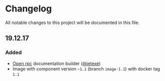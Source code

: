 # Changelog

All notable changes to this project will be documented in this file.

<!---

 How do I make a good changelog?
 
 Guiding Principles:
 - Changelogs are for humans, not machines.
 - There should be an entry for every single version.
 - The same types of changes should be grouped.
 - The latest version comes first.
 - The release date of each version is displayed.
 
 Types of changes:
 - `### Added` for new features.
 - `### Changed` for changes in existing functionality.
 - `### Deprecated` for soon-to-be removed features.
 - `### Removed` for now removed features.
 - `### Fixed` for any bug fixes.
 - `### Security` in case of vulnerabilities.

--->

## 19.12.17

### Added

- [Open rpc][open-rpc] documentation builder ([@jetexe])
- Image with component version `~1.1` (branch `image-1.1`) with docker tag `1.1`

[open-rpc]:https://spec.open-rpc.org/
[@jetexe]:https://github.com/jetexe

